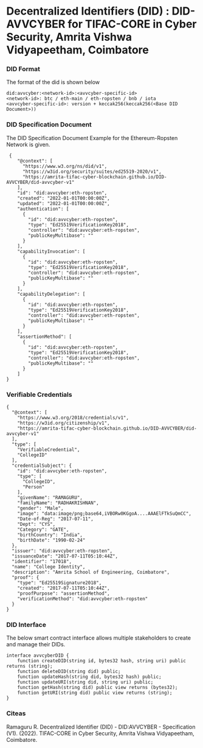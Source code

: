 # Decentralized Identifiers (DID) : DID-AVVCYBER for TIFAC-CORE in Cyber Security, Amrita Vishwa Vidyapeetham, Coimbatore

### DID Format
The format of the did is shown below

```
did:avvcyber:<network-id>:<avvcyber-specific-id>
<network-id>: btc / eth-main / eth-ropsten / bnb / iota
<avvcyber-specific-id>: version + keccak256(keccak256(<Base DID Document>))
```

### DID Specification Document

The DID Specification Document Example for the Ethereum-Ropsten Network is given.
```
 {
    "@context": [
      "https://www.w3.org/ns/did/v1",
      "https://w3id.org/security/suites/ed25519-2020/v1",
      "https://amrita-tifac-cyber-blockchain.github.io/DID-AVVCYBER/did-avvcyber-v1"
    ],
    "id": "did:avvcyber:eth-ropsten",
    "created": "2022-01-01T00:00:00Z",
    "updated": "2022-01-01T00:00:00Z",
    "authentication": [
      {
        "id": "did:avvcyber:eth-ropsten",
        "type": "Ed25519VerificationKey2018", 
        "controller": "did:avvcyber:eth-ropsten",
        "publicKeyMultibase": ""
      }
    ],
    "capabilityInvocation": [
      {
        "id": "did:avvcyber:eth-ropsten",
        "type": "Ed25519VerificationKey2018", 
        "controller": "did:avvcyber:eth-ropsten",
        "publicKeyMultibase": ""
      }
    ],
    "capabilityDelegation": [
      {
        "id": "did:avvcyber:eth-ropsten",
        "type": "Ed25519VerificationKey2018", 
        "controller": "did:avvcyber:eth-ropsten",
        "publicKeyMultibase": ""
      }
    ],
    "assertionMethod": [
      {
        "id": "did:avvcyber:eth-ropsten",
        "type": "Ed25519VerificationKey2018", 
        "controller": "did:avvcyber:eth-ropsten",
        "publicKeyMultibase": ""
      }
    ]
}
```

### Verifiable Credentials

```
{  
  "@context": [
    "https://www.w3.org/2018/credentials/v1",
    "https://w3id.org/citizenship/v1",
    "https://amrita-tifac-cyber-blockchain.github.io/DID-AVVCYBER/did-avvcyber-v1"
  ],
  "type": [
    "VerifiableCredential",
    "CollegeID"
  ],
  "credentialSubject": {
    "id": "did:avvcyber:eth-ropsten",
    "type": [
      "CollegeID",
      "Person"
    ],
    "givenName": "RAMAGURU",
    "familyName": "RADHAKRISHNAN",
    "gender": "Male",
    "image": "data:image/png;base64,iVBORw0KGgoA....AAAElFTkSuQmCC",
    "Date-of-Reg": "2017-07-11",
    "Dept": "CYS",
    "Category": "GATE",
    "birthCountry": "India",
    "birthDate": "1990-02-24"
  },
  "issuer": "did:avvcyber:eth-ropsten",
  "issuanceDate": "2017-07-11T05:10:44Z",
  "identifier": "17018",
  "name": "College Identity",
  "description": "Amrita School of Engineering, Coimbatore",
  "proof": {
    "type": "Ed25519Signature2018",
    "created": "2017-07-11T05:10:44Z",
    "proofPurpose": "assertionMethod",
    "verificationMethod": "did:avvcyber:eth-ropsten"
  }
}
```

### DID Interface
The below smart contract interface allows multiple stakeholders to create and manage their DIDs.

```
interface avvcyberDID {
    function createDID(string id, bytes32 hash, string uri) public returns (string);
    function deleteDID(string did) public;
    function updateHash(string did, bytes32 hash) public;
    function updateURI(string did, string uri) public;
    function getHash(string did) public view returns (bytes32);
    function getURI(string did) public view returns (string);
}
```

### Citeas
Ramaguru R. Decentralized Identifier (DID) - DID:AVVCYBER - Specification (V1). (2022). TIFAC-CORE in Cyber Security, Amrita Vishwa Vidyapeetham, Coimbatore.
